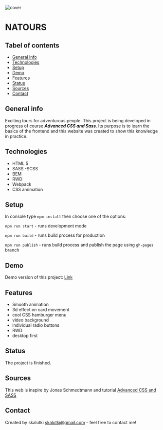![cover](https://skalutki.github.io/Natours/public/og.png)

# NATOURS

## Tabel of contents

- [General info](#general-info)
- [Technologies](#technologies)
- [Setup](#setup)
- [Demo](#demo)
- [Features](#features)
- [Status](#status)
- [Sources](#sources)
- [Contact](#contact)

## General info

Exciting tours for adventurous people.
This project is being developed in progress of course **_Advanced CSS and Sass_**.
Its purpose is to learn the basics of the frontend and this website was created to show this knowledge in practice.

## Technologies

- HTML 5
- SASS -SCSS
- BEM
- RWD
- Webpack
- CSS amimation

## Setup

In console type `npm install` then choose one of the options:

`npm run start` - runs development mode

`npm run build` - runs build process for production

`npm run publish` - runs build process and publish the page using `gh-pages` branch

## Demo

Demo version of this project: [Link](https://skalutki.github.io/Natours/)

## Features

- Smooth animation
- 3d effect on card movement
- cool CSS hamburger menu
- video background
- individual radio buttons
- RWD
- desktop first

## Status

The project is finished.

## Sources

This web is inspire by Jonas Schmedtmann and tutorial [Advanced CSS and SASS](https://www.udemy.com/course/advanced-css-and-sass/)

## Contact

Created by skalutki <skalutki@gmail.com> - feel free to contact me!

